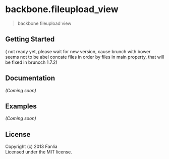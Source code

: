 # backbone.fileupload_view 

> backbone fileupload view

## Getting Started

( not ready yet, please wait for new version, cause brunch with bower seems not to be abel concate files in order by files in main property, that will be fixed in bruncch 1.7.2)

## Documentation
_(Coming soon)_

## Examples
_(Coming soon)_

## License

Copyright (c) 2013 Fanlia   
Licensed under the MIT license.
